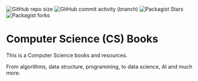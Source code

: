 ![GitHub repo size](https://img.shields.io/github/repo-size/afondiel/cs-books) ![GitHub commit activity (branch)](https://img.shields.io/github/commit-activity/t/afondiel/cs-books/main) ![Packagist Stars](https://img.shields.io/github/stars/afondiel/cs-books.svg) ![Packagist forks](https://img.shields.io/github/forks/afondiel/cs-books.svg) 

# Computer Science (CS) Books

This is a Computer Science books and resources. 

From algorithms, data structure, programming, to data science, AI and much more.

